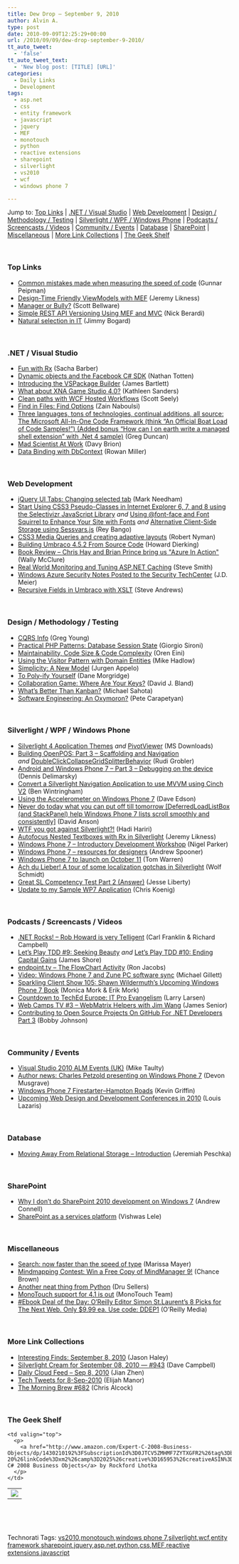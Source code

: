 ```yaml
---
title: Dew Drop – September 9, 2010
author: Alvin A.
type: post
date: 2010-09-09T12:25:29+00:00
url: /2010/09/09/dew-drop-september-9-2010/
tt_auto_tweet:
  - 'false'
tt_auto_tweet_text:
  - 'New blog post: [TITLE] [URL]'
categories:
  - Daily Links
  - Development
tags:
  - asp.net
  - css
  - entity framework
  - javascript
  - jquery
  - MEF
  - monotouch
  - python
  - reactive extensions
  - sharepoint
  - silverlight
  - vs2010
  - wcf
  - windows phone 7

---
```

Jump to: [Top Links][1] | [.NET / Visual Studio][2] | [Web Development][3] | [Design / Methodology / Testing][4] | [Silverlight / WPF / Windows Phone][5] | [Podcasts / Screencasts / Videos][6] | [Community / Events][7] | [Database][8] | [SharePoint][9] | [Miscellaneous][10] | [More Link Collections][11] | [The Geek Shelf][12] 

&#160;

### <a name="top"></a>Top Links

  * [Common mistakes made when measuring the speed of code][13] (Gunnar Peipman)
  * [Design-Time Friendly ViewModels with MEF][14] (Jeremy Likness)
  * [Manager or Bully?][15] (Scott Bellware)
  * [Simple REST API Versioning Using MEF and MVC][16] (Nick Berardi)
  * [Natural selection in IT][17] (Jimmy Bogard)

&#160;

### <a name="dotnet"></a>.NET / Visual Studio

  * [Fun with Rx][18] (Sacha Barber)
  * <a href="http://ntotten.com/2010/09/dynamic-objects-and-the-facebook-c-sdk/" target="_blank">Dynamic objects and the Facebook C# SDK</a> (Nathan Totten)
  * [Introducing the VSPackage Builder][19] (James Bartlett)
  * [What about XNA Game Studio 4.0?][20] (Kathleen Sanders)
  * [Clean paths with WCF Hosted Workflows][21] (Scott Seely)
  * [Find in Files: Find Options][22] (Zain Naboulsi)
  * [Three languages, tons of technologies, continual additions, all source: The Microsoft All-In-One Code Framework (think “An Official Boat Load of Code Samples!”) (Added bonus “How can I on earth write a managed shell extension” with .Net 4 sample)][23] (Greg Duncan)
  * [Mad Scientist At Work][24] (Davy Brion)
  * [Data Binding with DbContext][25] (Rowan Miller)

&#160;

### <a name="web"></a>Web Development

  * [jQuery UI Tabs: Changing selected tab][26] (Mark Needham)
  * [Start Using CSS3 Pseudo-Classes in Internet Explorer 6, 7, and 8 using the Selectivizr JavaScript Library][27] _and_ [Using @font-face and Font Squirrel to Enhance Your Site with Fonts][28] _and_ [Alternative Client-Side Storage using Sessvars.js][29] (Rey Bango)
  * [CSS3 Media Queries and creating adaptive layouts][30] (Robert Nyman)
  * [Building Umbraco 4.5.2 From Source Code][31] (Howard Dierking)
  * [Book Review &#8211; Chris Hay and Brian Prince bring us "Azure In Action"][32] (Wally McClure)
  * [Real World Monitoring and Tuning ASP.NET Caching][33] (Steve Smith)
  * [Windows Azure Security Notes Posted to the Security TechCenter][34] (J.D. Meier)
  * [Recursive Fields in Umbraco with XSLT][35] (Steve Andrews)

&#160;

### <a name="design"></a>Design / Methodology / Testing

  * [CQRS Info][36] (Greg Young)
  * [Practical PHP Patterns: Database Session State][37] (Giorgio Sironi)
  * [Maintainability, Code Size & Code Complexity][38] (Oren Eini)
  * [Using the Visitor Pattern with Domain Entities][39] (Mike Hadlow)
  * [Simplicity: A New Model][40] (Jurgen Appelo)
  * [To Poly-ify Yourself][41] (Dane Morgridge)
  * [Collaboration Game: Where Are Your Keys?][42] (David J. Bland)
  * <a href="http://feeds.dzone.com/~r/zones/agile/~3/XNa3O3OR4M0/what%E2%80%99s-better-kanban" target="_blank">What&#8217;s Better Than Kanban?</a> (Michael Sahota)
  * <a href="http://architects.dzone.com/news/software-engineering-oxymoron" target="_blank">Software Engineering: An Oxymoron?</a> (Pete Carapetyan)

&#160;

### <a name="silverlight"></a>Silverlight / WPF / Windows Phone

  * [Silverlight 4 Application Themes][43] _and_&#160;[PivotViewer][44] (MS Downloads)
  * [Building OpenPOS: Part 3 – Scaffolding and Navigation][45] _and_&#160;[DoubleClickCollapseGridSplitterBehavior][46] (Rudi Grobler)
  * [Android and Windows Phone 7 &#8211; Part 3 – Debugging on the device][47] (Dennis Delimarsky)
  * [Convert a Silverlight Navigation Application to use MVVM using Cinch V2][48] (Ben Wintringham)
  * [Using the Accelerometer on Windows Phone 7][49] (Dave Edson)
  * [Never do today what you can put off till tomorrow [DeferredLoadListBox (and StackPanel) help Windows Phone 7 lists scroll smoothly and consistently]][50] (David Anson)
  * [WTF you got against Silverlight?!][51] (Hadi Hariri)
  * [Autofocus Nested Textboxes with Rx in Silverlight][52] (Jeremy Likness)
  * [Windows Phone 7 – Introductory Development Workshop][53] (Nigel Parker)
  * [Windows Phone 7 – resources for designers][54] (Andrew Spooner)
  * [Windows Phone 7 to launch on October 11][55] (Tom Warren)
  * [Ach du Lieber! A tour of some localization gotchas in Silverlight][56] (Wolf Schmidt)
  * [Great SL Competency Test Part 2 (Answer)][57] (Jesse Liberty)
  * [Update to my Sample WP7 Application][58] (Chris Koenig)

&#160;

### <a name="podcasts"></a>Podcasts / Screencasts / Videos

  * <a href="http://www.dotnetrocks.com/default.aspx?ShowNum=592" target="_blank">.NET Rocks! &#8211; Rob Howard is very Telligent</a> (Carl Franklin & Richard Campbell)
  * [Let&#8217;s Play TDD #9: Seeking Beauty][59] _and_&#160;[Let&#8217;s Play TDD #10: Ending Capital Gains][60] (James Shore)
  * [endpoint.tv &#8211; The FlowChart Activity][61] (Ron Jacobs)
  * [Video: Windows Phone 7 and Zune PC software sync][62] (Michael Gillett)
  * <a href="http://feeds.sparklingclient.com/~r/SparklingClient/~3/sn4v7awFHRc/" target="_blank">Sparkling Client Show 105: Shawn Wildermuth’s Upcoming Windows Phone 7 Book</a> (Monica Mork & Erik Mork)
  * [Countdown to TechEd Europe: IT Pro Evangelism][63] (Larry Larsen)
  * [Web Camps TV #3 &#8211; WebMatrix Helpers with Jim Wang][64] (James Senior)
  * [Contributing to Open Source Projects On GitHub For .NET Developers Part 3][65] (Bobby Johnson)

&#160;

### <a name="events"></a>Community / Events

  * [Visual Studio 2010 ALM Events (UK)][66] (Mike Taulty)
  * [Author news: Charles Petzold presenting on Windows Phone 7][67] (Devon Musgrave)
  * [Windows Phone 7 Firestarter–Hampton Roads][68] (Kevin Griffin)
  * <a href="http://www.smashingmagazine.com/2010/09/09/upcoming-web-design-and-development-conferences-in-2010/" target="_blank">Upcoming Web Design and Development Conferences in 2010</a> (Louis Lazaris)

&#160;

### <a name="db"></a>Database

  * [Moving Away From Relational Storage – Introduction][69] (Jeremiah Peschka)

&#160;

### <a name="sp"></a>SharePoint

  * [Why I don’t do SharePoint 2010 development on Windows 7][70] (Andrew Connell)
  * [SharePoint as a services platform][71] (Vishwas Lele)

&#160;

### <a name="misc"></a>Miscellaneous

  * [Search: now faster than the speed of type][72] (Marissa Mayer)
  * [Mindmapping Contest: Win a Free Copy of MindManager 9!][73] (Chance Brown)
  * [Another neat thing from Python][74] (Dru Sellers)
  * [MonoTouch support for 4.1 is out][75] (MonoTouch Team)
  * [#Ebook Deal of the Day: O&#8217;Reilly Editor Simon St.Laurent&#8217;s 8 Picks for The Next Web. Only $9.99 ea. Use code: DDEP1][76] (O&#8217;Reilly Media)

&#160;

### <a name="links"></a>More Link Collections

  * [Interesting Finds: September 8, 2010][77] (Jason Haley)
  * [Silverlight Cream for September 08, 2010 &#8212; #943][78] (Dave Campbell)
  * [Daily Cloud Feed &#8211; Sep 8, 2010][79] (Jian Zhen)
  * [Tech Tweets for 8-Sep-2010][80] (Elijah Manor)
  * [The Morning Brew #682][81] (Chris Alcock)

&#160;

### <a name="shelf"></a>The Geek Shelf

<table border="0" cellspacing="0" cellpadding="0">
  <tr>
    <td>
      <img data-recalc-dims="1" decoding="async" src="https://i0.wp.com/ecx.images-amazon.com/images/I/51i9taFrwzL._SL160_.jpg?w=660" />
    </td>
    
    <td valign="top">
      <p>
        <a href="http://www.amazon.com/Expert-C-2008-Business-Objects/dp/1430210192%3FSubscriptionId%3D0JTCV5ZMHMF7ZYTXGFR2%26tag%3Dbrdicr-20%26linkCode%3Dxm2%26camp%3D2025%26creative%3D165953%26creativeASIN%3D1430210192">Expert C# 2008 Business Objects</a> by Rockford Lhotka
      </p>
    </td>
  </tr>
</table>

&#160;

<div style="padding-bottom: 0px; margin: 0px; padding-left: 0px; padding-right: 0px; display: inline; float: none; padding-top: 0px" id="scid:C16BAC14-9A3D-4c50-9394-FBFEF7A93539:21b5ea4c-69ce-4c2a-b523-cb0c522fef3b" class="wlWriterEditableSmartContent">
  <!--dotnetkickit-->
</div>

&#160;

<div style="padding-bottom: 0px; margin: 0px; padding-left: 0px; padding-right: 0px; display: inline; float: none; padding-top: 0px" id="scid:0767317B-992E-4b12-91E0-4F059A8CECA8:59963ac8-4ded-4ff8-a8d6-a6d90d929117" class="wlWriterEditableSmartContent">
  Technorati Tags: <a href="http://technorati.com/tags/vs2010" rel="tag">vs2010</a>,<a href="http://technorati.com/tags/monotouch" rel="tag">monotouch</a>,<a href="http://technorati.com/tags/windows+phone+7" rel="tag">windows phone 7</a>,<a href="http://technorati.com/tags/silverlight" rel="tag">silverlight</a>,<a href="http://technorati.com/tags/wcf" rel="tag">wcf</a>,<a href="http://technorati.com/tags/entity+framework" rel="tag">entity framework</a>,<a href="http://technorati.com/tags/sharepoint" rel="tag">sharepoint</a>,<a href="http://technorati.com/tags/jquery" rel="tag">jquery</a>,<a href="http://technorati.com/tags/asp.net" rel="tag">asp.net</a>,<a href="http://technorati.com/tags/python" rel="tag">python</a>,<a href="http://technorati.com/tags/css" rel="tag">css</a>,<a href="http://technorati.com/tags/MEF" rel="tag">MEF</a>,<a href="http://technorati.com/tags/reactive+extensions" rel="tag">reactive extensions</a>,<a href="http://technorati.com/tags/javascript" rel="tag">javascript</a>
</div>

 [1]: https://morningdew-bpc6g3a0fgaxdxcu.eastus2-01.azurewebsites.net/#top
 [2]: https://morningdew-bpc6g3a0fgaxdxcu.eastus2-01.azurewebsites.net/#dotnet
 [3]: https://morningdew-bpc6g3a0fgaxdxcu.eastus2-01.azurewebsites.net/#web
 [4]: https://morningdew-bpc6g3a0fgaxdxcu.eastus2-01.azurewebsites.net/#design
 [5]: https://morningdew-bpc6g3a0fgaxdxcu.eastus2-01.azurewebsites.net/#silverlight
 [6]: https://morningdew-bpc6g3a0fgaxdxcu.eastus2-01.azurewebsites.net/#podcasts
 [7]: https://morningdew-bpc6g3a0fgaxdxcu.eastus2-01.azurewebsites.net/#events
 [8]: https://morningdew-bpc6g3a0fgaxdxcu.eastus2-01.azurewebsites.net/#db
 [9]: https://morningdew-bpc6g3a0fgaxdxcu.eastus2-01.azurewebsites.net/#sp
 [10]: https://morningdew-bpc6g3a0fgaxdxcu.eastus2-01.azurewebsites.net/#misc
 [11]: https://morningdew-bpc6g3a0fgaxdxcu.eastus2-01.azurewebsites.net/#links
 [12]: https://morningdew-bpc6g3a0fgaxdxcu.eastus2-01.azurewebsites.net/#shelf
 [13]: http://feedproxy.google.com/~r/gunnarpeipman/~3/FHl5ZWvgLnk/common-mistakes-made-when-measuring-the-speed-of-code.aspx
 [14]: http://feedproxy.google.com/~r/CSharperImage/~3/Qiy9Q6BeAZE/design-time-friendly-viewmodels-with.html
 [15]: http://feedproxy.google.com/~r/sbellware/~3/_jtbCWIzoCY/manager-or-bully.html
 [16]: http://feedproxy.google.com/~r/coderjournal/~3/HbmWn86PyCA/
 [17]: http://feedproxy.google.com/~r/LosTechies/~3/f2zB-YOH2EA/natural-selection-in-it.aspx
 [18]: http://www.codeproject.com/KB/miscctrl/RxDemos.aspx
 [19]: http://blogs.msdn.com/b/visualstudio/archive/2010/09/08/introducing-the-vspackage-builder.aspx
 [20]: http://blogs.msdn.com/b/xna/archive/2010/09/08/what-about-xna-game-studio-4-0.aspx
 [21]: http://feedproxy.google.com/~r/Devlicious/~3/J2ogRMo1E_k/clean-paths-with-wcf-hosted-workflows.aspx
 [22]: http://feedproxy.google.com/~r/zainnab/~3/0jWvyZBVOI4/find-in-files-find-options-vstipfind0013.aspx
 [23]: http://coolthingoftheday.blogspot.com/2010/09/three-languages-tons-of-technologies.html
 [24]: http://feedproxy.google.com/~r/davybrion/~3/MLd0s0C7gX4/
 [25]: http://blogs.msdn.com/b/efdesign/archive/2010/09/08/data-binding-with-dbcontext.aspx
 [26]: http://feedproxy.google.com/~r/MarkNeedham/~3/0qnw0M4PfuY/
 [27]: http://feedproxy.google.com/~r/reybango/zSyW/~3/jxRtJ0P7ykk/
 [28]: http://feedproxy.google.com/~r/reybango/zSyW/~3/bHxKSNiXB0M/
 [29]: http://services.social.microsoft.com/feeds/FeedItem?feedId=36e7d554-fe7f-4770-acb3-ff91a721be92&itemId=2829b020-74d9-433c-8bb8-1dfeaa2d5487&title=Alternative+Client-Side+Storage+using+Sessvars.js&uri=http%3a%2f%2fmsdn.microsoft.com%2fscriptjunkie%2fff962533.aspx&k=onrocxHSL7ldye1FuagQIb%2bBHO1ouhPfku5I5brhQio%3d
 [30]: http://feedproxy.google.com/~r/robertnyman/~3/lh6faC6uwlE/
 [31]: http://codebetter.com/blogs/howard.dierking/archive/2010/09/08/building-umbraco-4-5-2-from-source-code.aspx
 [32]: http://morewally.com/cs/blogs/wallym/archive/2010/09/08/book-review-chris-hay-and-brian-prince-bring-us-quot-azure-in-action-quot.aspx
 [33]: http://stevesmithblog.com/blog/real-world-monitoring-and-tuning-asp-net-caching/
 [34]: http://feedproxy.google.com/~r/jmeier/~3/9rmiyIUr0KY/windows-azure-security-notes-posted-to-the-security-techcenter.aspx
 [35]: http://www.platinumbay.com/blogs/dotneticated/archive/2010/09/09/recursive-fields-in-umbraco-with-xslt.aspx
 [36]: http://codebetter.com/blogs/gregyoung/archive/2010/09/08/cqrs-info.aspx
 [37]: http://feeds.dzone.com/~r/zones/css/~3/SNENdOdIuiE/practical-php-patterns
 [38]: http://feedproxy.google.com/~r/AyendeRahien/~3/2vhSKY35Qws/maintainability-code-size-amp-code-complexity.aspx
 [39]: http://feedproxy.google.com/~r/CodeRant/~3/Opia-1TpMEk/using-visitor-pattern-with-domain.html
 [40]: http://feedproxy.google.com/~r/noop/~3/eqbtiENZ0IA/simplicity-a-new-model.html
 [41]: http://feeds.dzone.com/~r/zones/dotnet/~3/QVtSumiuuzM/poly-ify-yourself
 [42]: http://feeds.dzone.com/~r/zones/agile/~3/TsV9jUkKZHI/collaboration-game-where-are
 [43]: http://feedproxy.google.com/~r/MicrosoftDownloadCenter/~3/9LVbJKZOQz8/details.aspx
 [44]: http://feedproxy.google.com/~r/MicrosoftDownloadCenter/~3/Cvi3kmrNiIU/details.aspx
 [45]: http://feedproxy.google.com/~r/RudiGroblerInTheCloud/~3/EMCKjTcVmJE/building-openpos-part-3--scaffolding-and-navigation
 [46]: http://feedproxy.google.com/~r/RudiGroblerInTheCloud/~3/YaWL-wDuyg4/doubleclickcollapsegridsplitterbehavior
 [47]: http://feeds.dzone.com/~r/zones/dotnet/~3/-PDEoHs2DRE/android-and-windows-phone-7-%E2%80%93
 [48]: http://www.codeproject.com/KB/silverlight/MvvmSilverlightNavigation.aspx
 [49]: http://windowsteamblog.com/windows_phone/b/wpdev/archive/2010/09/08/using-the-accelerometer-on-windows-phone-7.aspx
 [50]: http://blogs.msdn.com/b/delay/archive/2010/09/08/never-do-today-what-you-can-put-off-till-tomorrow-deferredloadlistbox-and-stackpanel-help-windows-phone-7-lists-scroll-smoothly-and-consistently.aspx
 [51]: http://feedproxy.google.com/~r/Devlicious/~3/otSwZw5oS-w/wtf-you-got-against-silverlight.aspx
 [52]: http://feedproxy.google.com/~r/CSharperImage/~3/niI2BDXup5g/autofocus-nested-textboxes-with-rx-in.html
 [53]: http://blogs.msdn.com/b/nigel/archive/2010/09/09/windows-phone-7-introductory-development-workshop.aspx
 [54]: http://feedproxy.google.com/~r/ubelly/~3/5uAxyN3A-3o/
 [55]: http://www.neowin.net/news/windows-phone-7-to-launch-on-october-11
 [56]: http://blogs.msdn.com/b/silverlight_sdk/archive/2010/09/08/ach-du-lieber-a-tour-of-some-localization-gotchas-in-silverlight.aspx
 [57]: http://feedproxy.google.com/~r/JesseLiberty-SilverlightGeek/~3/zi8Lt73l5BI/
 [58]: http://feedproxy.google.com/~r/ChrisKoenig/~3/zHrSBUtCpJQ/
 [59]: http://jamesshore.com/Blog/Lets-Play/Episode-9.html
 [60]: http://jamesshore.com/Blog/Lets-Play/Episode-10.html
 [61]: http://channel9.msdn.com/shows/Endpoint/endpointtv-The-FlowChart-Activity/
 [62]: http://www.neowin.net/news/video-windows-phone-7-and-zune-pc-software-sync
 [63]: http://channel9.msdn.com/posts/LarryLarsen/Countdown-to-TechEd-Europe-IT-Pro-Evangelism/
 [64]: http://channel9.msdn.com/shows/Web+Camps+TV/Web-Camps-TV-3-WebMatrix-Helpers-with-Jim-Wang/
 [65]: http://feedproxy.google.com/~r/IAmNotMyself/~3/PuDWv1zz0Ps/ContributingToOpenSourceProjectsOnGitHubForNETDevelopersPart3.aspx
 [66]: http://feedproxy.google.com/~r/mtaulty/~3/EKMLvFDSoKo/visual-studio-2010-alm-events-uk.aspx
 [67]: http://blogs.msdn.com/b/microsoft_press/archive/2010/09/08/author-news-charles-petzold-presenting-on-windows-phone-7.aspx
 [68]: http://feedproxy.google.com/~r/KevinGriffin/~3/5fHOWFYNTcc/
 [69]: http://feedproxy.google.com/~r/facility9/~3/rNP9doSCVO8/moving-away-from-relational-storage-introduction
 [70]: http://feedproxy.google.com/~r/AndrewConnell/~3/Oib0eYTPIrI/why-i-donrsquot-do-sharepoint-2010-development-on-windows-7.aspx
 [71]: http://vlele.wordpress.com/2010/09/08/sharepoint-as-a-services-platform/
 [72]: http://feedproxy.google.com/~r/blogspot/MKuf/~3/wriyEcJdIGY/search-now-faster-than-speed-of-type.html
 [73]: http://feedproxy.google.com/~r/TheMindmapBlog/~3/8tPXSLqLk24/
 [74]: http://codebetter.com/blogs/dru.sellers/archive/2010/09/08/another-neat-thing-from-python.aspx
 [75]: http://www.mono-project.com/newstouch/archive/2010/Sep-08.html
 [76]: http://feeds.oreilly.com/~r/oreilly/news/~3/SIzxWYf-F_k/dd-thenextweb.html
 [77]: http://jasonhaley.com/blog/post.aspx?id=5108f9ca-f945-4dba-a9b2-6a18232266d6
 [78]: http://geekswithblogs.net/WynApseTechnicalMusings/archive/2010/09/08/141690.aspx
 [79]: http://feedproxy.google.com/~r/onsaas/~3/s1k7_U4TP2Q/
 [80]: http://elijahmanor.com/webdevdotnet/post.aspx?id=22781dc2-d428-4f4f-8ad2-6f9c5996d03a
 [81]: http://feedproxy.google.com/~r/ReflectivePerspective/~3/0sBcPQ_NaYY/